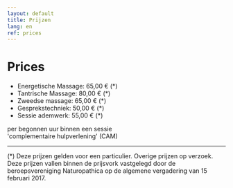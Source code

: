 ```yaml
---
layout: default
title: Prijzen
lang: en
ref: prices
---
```

# Prices

* Energetische Massage: 65,00 € (*)
* Tantrische Massage: 80,00 € (*)
* Zweedse massage: 65,00 € (*)
* Gesprekstechniek: 50,00 € (*)
* Sessie ademwerk: 55,00 € (*)

per begonnen uur binnen een sessie  
'complementaire hulpverlening' (CAM)

---
(*) Deze prijzen gelden voor een particulier. Overige prijzen op verzoek.  
Deze prijzen vallen binnen de prijsvork vastgelegd door de beroepsvereniging Naturopathica op de algemene vergadering van 15 februari 2017.  
